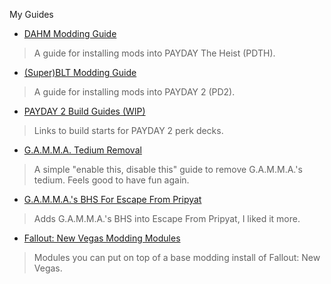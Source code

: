 
My Guides

- [DAHM Modding Guide](./dahminstall)
> A guide for installing mods into PAYDAY The Heist (PDTH).
- [(Super)BLT Modding Guide](./bltinstall)
> A guide for installing mods into PAYDAY 2 (PD2).
- [PAYDAY 2 Build Guides (WIP)](./pd2-build-starts)
> Links to build starts for PAYDAY 2 perk decks.
- [G.A.M.M.A. Tedium Removal](./gammatediumremoval)
> A simple "enable this, disable this" guide to remove G.A.M.M.A.'s tedium. Feels good to have fun again.
- [G.A.M.M.A.'s BHS For Escape From Pripyat](./gammabhsforefp)
> Adds G.A.M.M.A.'s BHS into Escape From Pripyat, I liked it more.
- [Fallout: New Vegas Modding Modules](./fnv-modules)
> Modules you can put on top of a base modding install of Fallout: New Vegas.